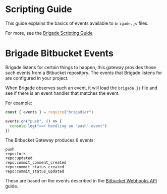 # Scripting Guide

This guide explains the basics of events available to `brigade.js` files.

For more, see the [Brigade Scripting Guide](https://github.com/Azure/brigade/blob/master/docs/topics/scripting.md)

# Brigade Bitbucket Events

Brigade listens for certain things to happen, this gateway provides those such events from a Bitbucket repository. The events that Brigade listens for are configured in your project.

When Brigade observes such an event, it will load the `brigade.js` file and see if there is an event handler that matches the event.

For example:

```javascript
const { events } = require("brigadier")

events.on("push", () => {
  console.log("==> handling an 'push' event")
})
```

The Bitbucket Gateway produces 6 events:

```
push
repo:fork
repo:updated
repo:commit_comment_created
repo:commit_status_created
repo:commit_status_updated

```

These are based on the events described in the [Bitbucket Webhooks API](https://confluence.atlassian.com/bitbucket/manage-webhooks-735643732.html) guide.